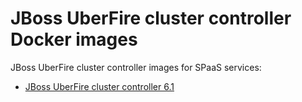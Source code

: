 JBoss UberFire cluster controller Docker images
===============================================

JBoss UberFire cluster controller images for SPaaS services:

* [JBoss UberFire cluster controller 6.1](./6.1/xpaas-uberfire-cluster-controller/README.md)
